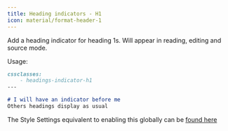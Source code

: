 ```yaml
---
title: Heading indicators - H1
icon: material/format-header-1
---
```


Add a heading indicator for heading 1s. Will appear in reading, editing and
source mode.

Usage:

```md
cssclasses:
    - headings-indicator-h1
---

# I will have an indicator before me
Others headings display as usual
```

The Style Settings equivalent to enabling this globally can be [found here](../../Style-Settings/Editor/Headings/index.md#enable-heading-indicators-globally-for-heading-1)

